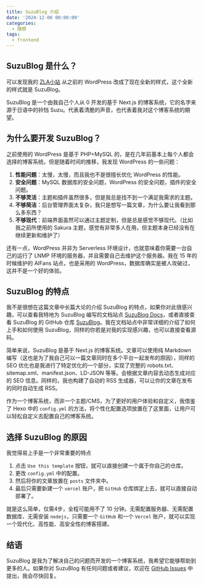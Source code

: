 ```yaml
---
title: SuzuBlog 介绍
date: '2024-12-08 00:00:00'
categories:
  - 随想
tags:
  - frontend
---
```


## SuzuBlog 是什么？

可以发现我的 [ZLA小站](https://www.zla.pub) 从之前的 WordPress 改成了现在全新的样式，这个全新的样式就是 SuzuBlog。

SuzuBlog 是一个由我自己个人从 0 开发的基于 Next.js 的博客系统，它的名字来源于日语中的铃铛 Suzu。代表着清脆的声音，也代表着我对这个博客系统的期望。

## 为什么要开发 SuzuBlog？

之前使用的 WordPress 是基于 PHP+MySQL 的，是在几年前基本上每个人都会选择的博客系统。但是随着时间的推移，我发现 WordPress 的一些问题：

1. **性能问题**：太慢，太慢，而且我也不是很擅长优化 WordPress 的性能。
2. **安全问题**：MySQL 数据库的安全问题，WordPress 的安全问题，插件的安全问题。
3. **不够灵活**：主题和插件虽然很多，但是我总是找不到一个满足我需求的主题。
4. **不够简洁**：后台管理界面太复杂，我只是想写一篇文章，为什么要让我看到那么多东西？
5. **不够现代**：前端界面虽然可以通过主题定制，但是总是感觉不够现代。（比如我之前所使用的 Sakura 主题，感觉有非常多人在用，但主题本身已经没有在继续更新和维护了）

还有一点，WordPress 并非为 Serverless 环境设计，也就意味着你需要一台自己的运行了 LNMP 环境的服务器，并且需要自己去维护这个服务器。我在 15 年的时候维护的 AIFans 站点，也是采用的 WordPress，数据库确实是被人攻破过，这并不是一个好的体验。

## SuzuBlog 的特点

我不是很想在这篇文章中长篇大论的介绍 SuzuBlog 的特点，如果你对此很感兴趣，可以查看我特地为 SuzuBlog 编写的文档站点 [SuzuBlog Docs](https://suzu.zla.app)，或者直接查看 SuzuBlog 的 GitHub 仓库 [SuzuBlog](https://github.com/ZL-Asica/SuzuBlog)。我在文档站点中非常详细的介绍了如何上手和如何使用 SuzuBlog，同样的你若是对我的实现感兴趣，也可以直接查看源码。

简单来说，SuzuBlog 是基于 Next.js 的博客系统。文章可以使用纯 Markdown 编写（这也是为了我自己可以一篇文章同时在多个平台一起发布的原因），同样的 SEO 优化也是我进行了特定优化的一个部分，实现了完整的 robots.txt、sitemap.xml、manifest.json、LD-JSON 等等。会根据文章内容去动态生成对应的 SEO 信息。同样的，我也构建了自动的 RSS 生成器，可以让你的文章在发布的同时自动生成 RSS。

作为一个博客系统，而非一个主题/CMS，为了更好的用户体验和自定义，我借鉴了 Hexo 中的 `config.yml` 的方法，将个性化配置选项放置在了这里面，让用户可以轻松自定义去配置自己的博客系统。

## 选择 SuzuBlog 的原因

我觉得易上手是一个非常重要的特点

1. 点击 `Use this template` 按钮，就可以直接创建一个属于你自己的仓库。
2. 更改 `config.yml` 中的配置。
3. 然后将你的文章放置在 `posts` 文件夹中。
4. 最后只需要新建一个 `vercel` 账户，把 `GitHub` 仓库绑定上去，就可以直接自动部署了。

就是这么简单，仅需4步，全程可能用不了 10 分钟。无需配置服务器、无需配置数据库、无需安装 `nodejs`，只需要一个 `GitHub` 和一个 `Vercel` 账户，就可以实现一个现代化、高性能、高安全性的博客搭建。

## 结语

SuzuBlog 是我为了解决自己的问题而开发的一个博客系统，我希望它能够帮助到更多的人。如果你对 SuzuBlog 有任何问题或者建议，欢迎在 [GitHub Issues](https://github.com/ZL-Asica/SuzuBlog/issues) 中提出，我会尽快回复。
